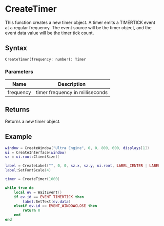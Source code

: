 # CreateTimer #
This function creates a new timer object. A timer emits a TIMERTICK event at a regular frequency. The event source will be the timer object, and the event data value will be the timer tick count.

## Syntax ##
`CreateTimer(frequency: number): Timer`


### Parameters ###
| Name | Description |
| --- | --- |
| frequency | timer frequency in milliseconds |

## Returns ##
Returns a new timer object.

## Example ##

```lua
window = CreateWindow("Ultra Engine", 0, 0, 800, 600, displays[1])
ui = CreateInterface(window)
sz = ui.root:ClientSize()

label = CreateLabel("", 0, 0, sz.x, sz.y, ui.root, LABEL_CENTER | LABEL_MIDDLE)
label:SetFontScale(4)

timer = CreateTimer(1000)

while true do
    local ev = WaitEvent()
    if ev.id == EVENT_TIMERTICK then
        label:SetText(ev.data)
    elseif ev.id == EVENT_WINDOWCLOSE then
        return 0
    end
end
```